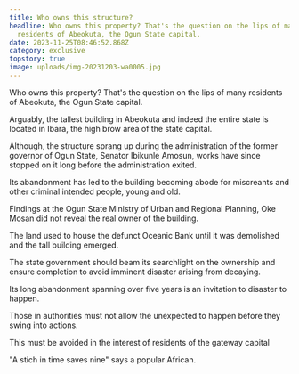 ```yaml
---
title: Who owns this structure?
headline: Who owns this property? That's the question on the lips of many
  residents of Abeokuta, the Ogun State capital.
date: 2023-11-25T08:46:52.868Z
category: exclusive
topstory: true
image: uploads/img-20231203-wa0005.jpg
---
```

Who owns this property? That's the question on the lips of many residents of Abeokuta, the Ogun State capital.



Arguably, the tallest building in Abeokuta and indeed the entire state is located in Ibara, the high brow area of the state capital.



Although, the structure sprang up during the administration of the former governor of Ogun State, Senator Ibikunle Amosun, works have since stopped on it long before the administration exited.



Its abandonment has led to the building becoming abode for miscreants and other criminal intended people, young and old.



Findings at the Ogun State Ministry of Urban and Regional Planning, Oke Mosan did not reveal the real owner of the building.



The land used to house the defunct Oceanic Bank until it was demolished and the tall building emerged.



The state government should beam its searchlight on the ownership and ensure completion to avoid imminent disaster arising from decaying.



Its long abandonment spanning over five years is an invitation to disaster to happen. 



Those in authorities must not allow the unexpected to happen before they swing into actions.



This must be avoided in the interest of residents of the gateway capital



"A stich in time saves nine" says a popular African.